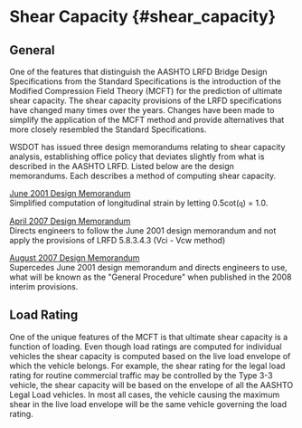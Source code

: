 Shear Capacity {#shear_capacity}
======================================

## General
One of the features that distinguish the AASHTO LRFD Bridge Design Specifications from the Standard Specifications is the introduction of the Modified Compression Field Theory (MCFT) for the prediction of ultimate shear capacity. The shear capacity provisions of the LRFD specifications have changed many times over the years. Changes have been made to simplify the application of the MCFT method and provide alternatives that more closely resembled the Standard Specifications.

WSDOT has issued three design memorandums relating to shear capacity analysis, establishing office policy that deviates slightly from what is described in the AASHTO LRFD. Listed below are the design memorandums. Each describes a method of computing shear capacity.

[June 2001 Design Memorandum](http://www.wsdot.wa.gov/eesc/bridge/designmemos/07-2001.htm)<br>
Simplified computation of longitudinal strain by letting 0.5cot(<span style="font-family:symbol">q</span>) = 1.0.

[April 2007 Design Memorandum](http://www.wsdot.wa.gov/eesc/bridge/designmemos/06-2007.htm)<br>
Directs engineers to follow the June 2001 design memorandum and not apply the provisions of LRFD 5.8.3.4.3 (Vci - Vcw method)

[August 2007 Design Memorandum](http://www.wsdot.wa.gov/eesc/bridge/designmemos/12-2007.htm)<br>
Supercedes June 2001 design memorandum and directs engineers to use, what will be known as the "General Procedure" when published in the 2008 interim provisions.

## Load Rating
One of the unique features of the MCFT is that ultimate shear capacity is a function of loading. Even though load ratings are computed for individual vehicles the shear capacity is computed based on the live load envelope of which the vehicle belongs. For example, the shear rating for the legal load rating for routine commercial traffic may be controlled by the Type 3-3 vehicle, the shear capacity will be based on the envelope of all the AASHTO Legal Load vehicles. In most all cases, the vehicle causing the maximum shear in the live load envelope will be the same vehicle governing the load rating.
